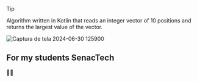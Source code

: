 >[!TIP]
> Algorithm written in Kotlin that reads an integer vector of 10 positions and returns the largest value of the vector.
>
>![Captura de tela 2024-06-30 125900](https://github.com/Zehlito/Vetor-10-posi-oes-retorno-maior-Kotlin-/assets/92304737/f17693aa-eecb-4466-aa6d-b68b798d463e)
>
> ## For my students SenacTech
>
>:technologist:
